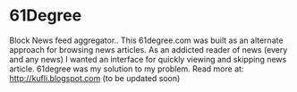 61Degree
========

Block News feed aggregator.. This 61degree.com was built as an alternate approach for browsing news articles. As an addicted reader of news (every and any news) I wanted an interface for quickly viewing and skipping news article. 61degree was my solution to my problem. Read more at: http://kufli.blogspot.com (to be updated soon)
